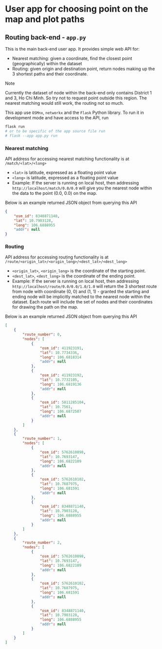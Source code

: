 # User app for choosing point on the map and plot paths

## Routing back-end - `app.py`

This is the main back-end user app. It provides simple web API for:

- Nearest matching: given a coordinate, find the closest point (geographically) within the dataset
- Routing: given origin and destination point, return nodes making up the 3 shortest paths and their
  coordinate. 

> [!NOTE]
> Currently the dataset of node within the back-end only contains District 1 and 3, Ho Chi Minh. So
> try not to request point outside this region. The nearest matching would still work, the routing
> not so much.

This app use `OSMnx`, `networkx` and the `Flask` Python library. To run it in development mode and
have access to the API, run

```bash
flask run
# or to be specific of the app source file run
# flask --app app.py run
```

### Nearest matching

API address for accessing nearest matching functionality is at `/match/<lat>/<long>`
- `<lat>` is latitude, expressed as a floating point value
- `<long>` is latitude, expressed as a floating point value
- Example: If the server is running on local host, then addressing `http://localhost/match/0.0/0.0`
  will give you the nearest node within the data to the point (0.0, 0.0) on the map.

Below is an example returned JSON object from querying this API

```json
{
    "osm_id": 8348871140,
    "lat": 10.7903128,
    "long": 106.6888955
    "addr": null
}
```

### Routing

API address for accessing routing functionality is at `/route/<origin_lat>/<origin_long>/<dest_lat>/<dest_long>`

- `<origin_lat>`, `<origin_long>` is the coordinate of the starting point.
- `<dest_lat>`, `<dest_long>` is the coordinate of the ending point.
- Example: If the server is running on local host, then addressing
`http://localhost/route/0.0/0.0/1.0/1.0` will return the 3 shortest route from node with coordinate
(0, 0) and (1, 1) - granted the starting and ending node will be implicitly matched to the nearest
node within the dataset. Each route will include the set of nodes and their coordinates for drawing
the path on the map.

Below is an example returned JSON object from querying this API

```json
[
    {
        "route_number": 0,
        "nodes": [
            {
                "osm_id": 411923191,
                "lat": 10.7734336,
                "long": 106.6818314
                "addr": null
            },
            {
                "osm_id": 411923192,
                "lat": 10.7732105,
                "long": 106.6819136
                "addr": null
            },
            {
                "osm_id": 5811285104,
                "lat": 10.7561,
                "long": 106.6872507
                "addr": null
            }
        ]
    },
    {
        "route_number": 1,
        "nodes": [
            {
                "osm_id": 5762610098,
                "lat": 10.7693147,
                "long": 106.6822109
                "addr": null
            },
            {
                "osm_id": 5762610102,
                "lat": 10.7687975,
                "long": 106.681591
                "addr": null
            },
            {
                "osm_id": 8348871140,
                "lat": 10.7903128,
                "long": 106.6888955
                "addr": null
            }
        ]
    },
    {
        "route_number": 2,
        "nodes": [
            {
                "osm_id": 5762610098,
                "lat": 10.7693147,
                "long": 106.6822109
                "addr": null
            },
            {
                "osm_id": 5762610102,
                "lat": 10.7687975,
                "long": 106.681591
                "addr": null
            },
            {
                "osm_id": 8348871140,
                "lat": 10.7903128,
                "long": 106.6888955
                "addr": null
            }
        ]
    }
]
```
